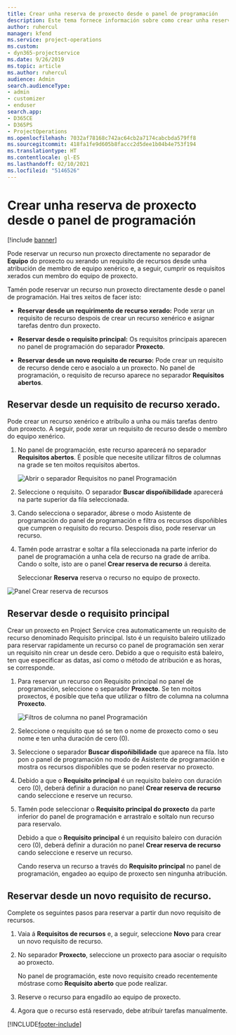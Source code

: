 ```yaml
---
title: Crear unha reserva de proxecto desde o panel de programación
description: Este tema fornece información sobre como crear unha reserva de proxecto desde o panel de programación.
author: ruhercul
manager: kfend
ms.service: project-operations
ms.custom:
- dyn365-projectservice
ms.date: 9/26/2019
ms.topic: article
ms.author: ruhercul
audience: Admin
search.audienceType:
- admin
- customizer
- enduser
search.app:
- D365CE
- D365PS
- ProjectOperations
ms.openlocfilehash: 7032af78168c742ac64cb2a7174cabcbda579ff8
ms.sourcegitcommit: 418fa1fe9d605b8faccc2d5dee1b04b4e753f194
ms.translationtype: HT
ms.contentlocale: gl-ES
ms.lasthandoff: 02/10/2021
ms.locfileid: "5146526"
---
```

# <a name="create-a-project-booking-from-the-schedule-board"></a>Crear unha reserva de proxecto desde o panel de programación

[!include [banner](../includes/psa-now-project-operations.md)]

Pode reservar un recurso nun proxecto directamente no separador de **Equipo** do proxecto ou xerando un requisito de recursos desde unha atribución de membro de equipo xenérico e, a seguir, cumprir os requisitos xerados cun membro do equipo de proxecto.

Tamén pode reservar un recurso nun proxecto directamente desde o panel de programación. Hai tres xeitos de facer isto:

- **Reservar desde un requirimento de recurso xerado:** Pode xerar un requisito de recurso despois de crear un recurso xenérico e asignar tarefas dentro dun proxecto.

- **Reservar desde o requisito principal:** Os requisitos principais aparecen no panel de programación do separador **Proxecto**. 

- **Reservar desde un novo requisito de recurso:** Pode crear un requisito de recurso dende cero e asocialo a un proxecto. No panel de programación, o requisito de recurso aparece no separador **Requisitos abertos**.

## <a name="book-from-a-generated-resource-requirement"></a>Reservar desde un requisito de recurso xerado.

Pode crear un recurso xenérico e atribuílo a unha ou máis tarefas dentro dun proxecto. A seguir, pode xerar un requisito de recurso desde o membro do equipo xenérico. 

1.  No panel de programación, este recurso aparecerá no separador **Requisitos abertos**. É posible que necesite utilizar filtros de columnas na grade se ten moitos requisitos abertos. 

    ![Abrir o separador Requisitos no panel Programación](media/FAQ-Project-Booking-Schedule-Board-1.png "Captura da táboa de reservas e atribucións")

2. Seleccione o requisito. O separador **Buscar dispoñibilidade** aparecerá na parte superior da fila seleccionada.
 
3. Cando selecciona o separador, ábrese o modo Asistente de programación do panel de programación e filtra os recursos dispoñibles que cumpren o requisito do recurso. Despois diso, pode reservar un recurso.

4. Tamén pode arrastrar e soltar a fila seleccionada na parte inferior do panel de programación a unha cela de recurso na grade de arriba. Cando o solte, isto are o panel **Crear reserva de recurso** á dereita.

    Seleccionar **Reserva** reserva o recurso no equipo de proxecto.

![Panel Crear reserva de recursos](media/FAQ-Project-Booking-Schedule-Board-6.png "")
 

## <a name="book-from-the-primary-requirement"></a>Reservar desde o requisito principal

Crear un proxecto en Project Service crea automaticamente un requisito de recurso denominado Requisito principal. Isto é un requisito baleiro utilizado para reservar rapidamente un recurso co panel de programación sen xerar un requisito nin crear un desde cero. Debido a que o requisito está baleiro, ten que especificar as datas, así como o método de atribución e as horas, se corresponde. 

1. Para reservar un recurso con Requisito principal no panel de programación, seleccione o separador **Proxecto**. Se ten moitos proxectos, é posible que teña que utilizar o filtro de columna na columna **Proxecto**.

   ![Filtros de columna no panel Programación](media/FAQ-Project-Booking-Schedule-Board-2.png "Captura da táboa de reservas e atribucións")

2. Seleccione o requisito que só se ten o nome de proxecto como o seu nome e ten unha duración de cero (0).

3. Seleccione o separador **Buscar dispoñibilidade** que aparece na fila. Isto pon o panel de programación no modo de Asistente de programación e mostra os recursos dispoñibles que se poden reservar no proxecto.

4. Debido a que o **Requisito principal** é un requisito baleiro con duración cero (0), deberá definir a duración no panel **Crear reserva de recurso** cando seleccione e reserve un recurso.

5. Tamén pode seleccionar o **Requisito principal do proxecto** da parte inferior do panel de programación e arrastralo e soltalo nun recurso para reservalo.
 
    Debido a que o **Requisito principal** é un requisito baleiro con duración cero (0), deberá definir a duración no panel **Crear reserva de recurso** cando seleccione e reserve un recurso.
 
    Cando reserva un recurso a través do **Requisito principal** no panel de programación, engadeo ao equipo de proxecto sen ningunha atribución.
 
## <a name="book-from-a-new-resource-requirement"></a>Reservar desde un novo requisito de recurso.
Complete os seguintes pasos para reservar a partir dun novo requisito de recursos. 

1. Vaia á **Requisitos de recursos** e, a seguir, seleccione **Novo** para crear un novo requisito de recurso.

2. No separador **Proxecto**, seleccione un proxecto para asociar o requisito ao proxecto.
 
    No panel de programación, este novo requisito creado recentemente móstrase como **Requisito aberto** que pode realizar.

3. Reserve o recurso para engadilo ao equipo de proxecto.

4. Agora que o recurso está reservado, debe atribuír tarefas manualmente.



[!INCLUDE[footer-include](../includes/footer-banner.md)]